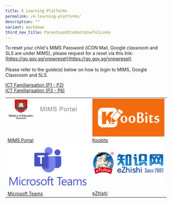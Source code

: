 ```yaml
---
title: E Learning Platforms
permalink: /e-learning-platforms/
description: ""
variant: markdown
third_nav_title: ParentsandStudentsUsefulLinks
---
```

To reset your child's MIMS Password (iCON Mail, Google classroom and SLS are under MIMS), please request for a reset via this link: [https://go.gov.sg/ynpwreset](https://go.gov.sg/ynpwreset)<br><br>
Please refer to the guide(s) below on how to login to MIMS, Google Classroom and SLS.<br>

[ICT Familiarisation (P1 - P2)](/files/ICT_Familiarisation__P1___P2___1_.pdf)<br>
[ICT Familiarisation (P3 - P6)](/files/ICT_Familiarisation__P3_to_P6___2_.pdf)




| | |
| --- | --- |
| [![](/images/Screenshot_2024_01_24_141759.png)<br><br><br><br>MIMS Portal](https://idp.mims.moe.gov.sg/nidp/saml2/sso) | [![](/images/koobits.png)<br> Koobits](https://www.koobits.com/) 
| [![](/images/images.png)<br>Microsoft Teams](https://teams.microsoft.com/) | [![](/images/ezhishi-300x169.png)<br><br>eZhishi](https://www.ezhishi.com) |